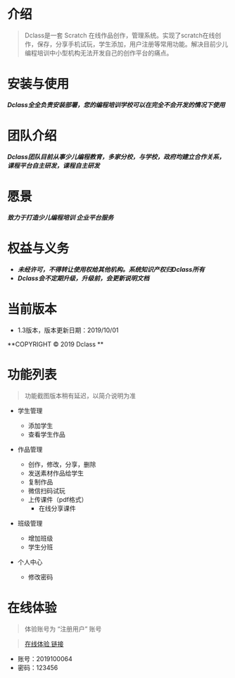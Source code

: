 
# 介绍
>Dclass是一套 Scratch 在线作品创作，管理系统。实现了scratch在线创作，保存，分享手机试玩，学生添加，用户注册等常用功能。解决目前少儿编程培训中小型机构无法开发自己的创作平台的痛点。




# 安装与使用
***Dclass全全负责安装部署，您的编程培训学校可以在完全不会开发的情况下使用***


# 团队介绍
***Dclass团队目前从事少儿编程教育，多家分校，与学校，政府均建立合作关系，课程平台自主研发，课程自主研发***

# 愿景
***致力于打造少儿编程培训 企业平台服务***

# 权益与义务
- ***未经许可，不得转让使用权给其他机构。系统知识产权归Dclass所有***
- ***Dclass会不定期升级，升级前，会更新说明文档***

# 当前版本
- 1.3版本，版本更新日期：2019/10/01



**COPYRIGHT © 2019 Dclass  **


# 功能列表


> 功能截图版本稍有延迟，以简介说明为准

- 学生管理
    - 添加学生
    - 查看学生作品
 

 - 作品管理
    - 创作，修改，分享，删除
    - 发送素材作品给学生
    - 复制作品
    - 微信扫码试玩
    - 上传课件（pdf格式）
        - 在线分享课件

- 班级管理
    - 增加班级
    - 学生分班

- 个人中心
    - 修改密码
    
    
# 在线体验

> 体验账号为 “注册用户” 账号

>  [在线体验 链接](https://dc.cxcycoding.com)
- 账号：2019100064 
- 密码：123456


